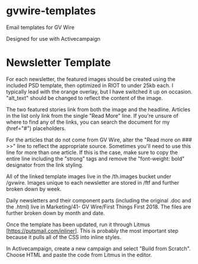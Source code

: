# gvwire-templates
Email templates for GV Wire

Designed for use with Activecampaign

# Newsletter Template
For each newsletter, the featured images should be created using the included PSD template, then optimized in RIOT to under 25kb each. I typically lead with the orange overlay, but I have switched it up on occasion. "alt_text" should be changed to reflect the content of the image.

The two featured stories link from both the image and the headline. Articles in the list only link from the single "Read More" line. If you're unsure of where to find any of the links, you can search the document for my (href="#") placeholders. 

For the articles that do not come from GV Wire, alter the "Read more on ### >>" line to reflect the appropriate source. Sometimes you'll need to use this line for more than one article. If this is the case, make sure to copy the entire line including the "strong" tags and remove the "font-weight: bold" designator from the link styling.

All of the linked template images live in the /th.images bucket under /gvwire. Images unique to each newsletter are stored in /ftf and further broken down by week.

Daily newsletters and their component parts (including the original .doc and the .html) live in Marketing/41- GV Wire/First Things First 2018. The files are further broken down by month and date.

Once the template has been updated, run it through Litmus [https://putsmail.com/inliner]. This is probably the most important step because it pulls all of the CSS into inline styles.

In Activecampaign, create a new campaign and select "Build from Scratch". Choose HTML and paste the code from Litmus in the editor.
